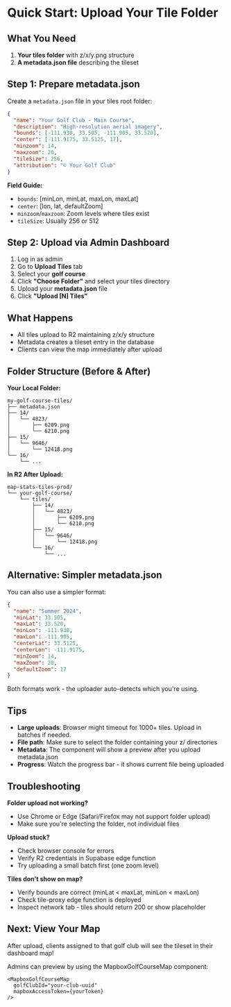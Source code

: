 # Quick Start: Upload Your Tile Folder

## What You Need

1. **Your tiles folder** with z/x/y.png structure
2. **A metadata.json file** describing the tileset

## Step 1: Prepare metadata.json

Create a `metadata.json` file in your tiles root folder:

```json
{
  "name": "Your Golf Club - Main Course",
  "description": "High-resolution aerial imagery",
  "bounds": [-111.930, 33.505, -111.905, 33.520],
  "center": [-111.9175, 33.5125, 17],
  "minzoom": 14,
  "maxzoom": 20,
  "tileSize": 256,
  "attribution": "© Your Golf Club"
}
```

**Field Guide:**
- `bounds`: [minLon, minLat, maxLon, maxLat]
- `center`: [lon, lat, defaultZoom]
- `minzoom`/`maxzoom`: Zoom levels where tiles exist
- `tileSize`: Usually 256 or 512

## Step 2: Upload via Admin Dashboard

1. Log in as admin
2. Go to **Upload Tiles** tab
3. Select your **golf course**
4. Click **"Choose Folder"** and select your tiles directory
5. Upload your **metadata.json** file
6. Click **"Upload [N] Tiles"**

## What Happens

- All tiles upload to R2 maintaining z/x/y structure
- Metadata creates a tileset entry in the database
- Clients can view the map immediately after upload

## Folder Structure (Before & After)

**Your Local Folder:**
```
my-golf-course-tiles/
├── metadata.json
├── 14/
│   └── 4823/
│       ├── 6209.png
│       └── 6210.png
├── 15/
│   └── 9646/
│       └── 12418.png
└── 16/
    └── ...
```

**In R2 After Upload:**
```
map-stats-tiles-prod/
└── your-golf-course/
    └── tiles/
        ├── 14/
        │   └── 4823/
        │       ├── 6209.png
        │       └── 6210.png
        ├── 15/
        │   └── 9646/
        │       └── 12418.png
        └── 16/
            └── ...
```

## Alternative: Simpler metadata.json

You can also use a simpler format:

```json
{
  "name": "Summer 2024",
  "minLat": 33.505,
  "maxLat": 33.520,
  "minLon": -111.930,
  "maxLon": -111.905,
  "centerLat": 33.5125,
  "centerLon": -111.9175,
  "minZoom": 14,
  "maxZoom": 20,
  "defaultZoom": 17
}
```

Both formats work - the uploader auto-detects which you're using.

## Tips

- **Large uploads**: Browser might timeout for 1000+ tiles. Upload in batches if needed.
- **File path**: Make sure to select the folder containing your z/ directories
- **Metadata**: The component will show a preview after you upload metadata.json
- **Progress**: Watch the progress bar - it shows current file being uploaded

## Troubleshooting

**Folder upload not working?**
- Use Chrome or Edge (Safari/Firefox may not support folder upload)
- Make sure you're selecting the folder, not individual files

**Upload stuck?**
- Check browser console for errors
- Verify R2 credentials in Supabase edge function
- Try uploading a small batch first (one zoom level)

**Tiles don't show on map?**
- Verify bounds are correct (minLat < maxLat, minLon < maxLon)
- Check tile-proxy edge function is deployed
- Inspect network tab - tiles should return 200 or show placeholder

## Next: View Your Map

After upload, clients assigned to that golf club will see the tileset in their dashboard map!

Admins can preview by using the MapboxGolfCourseMap component:

```tsx
<MapboxGolfCourseMap
  golfClubId="your-club-uuid"
  mapboxAccessToken={yourToken}
/>
```

